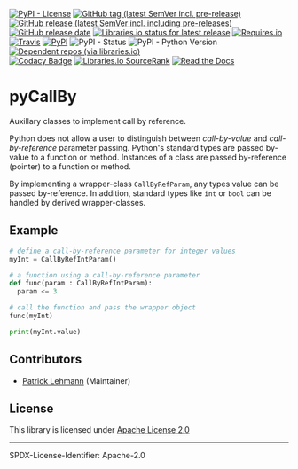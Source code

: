 [![PyPI - License](https://img.shields.io/pypi/l/pyCallBy?logo=PyPI)](LICENSE.md)
[![GitHub tag (latest SemVer incl. pre-release)](https://img.shields.io/github/v/tag/Paebbels/pyCallBy?logo=GitHub&include_prereleases)](https://github.com/Paebbels/pyCallBy/tags)
[![GitHub release (latest SemVer incl. including pre-releases)](https://img.shields.io/github/v/release/Paebbels/pyCallBy?logo=GitHub&include_prereleases)](https://github.com/Paebbels/pyCallBy/releases/latest)
[![GitHub release date](https://img.shields.io/github/release-date/Paebbels/pyCallBy?logo=GitHub&)](https://github.com/Paebbels/pyCallBy/releases)
[![Libraries.io status for latest release](https://img.shields.io/librariesio/release/pypi/pyCallBy)](https://libraries.io/github/Paebbels/pyCallBy)
[![Requires.io](https://img.shields.io/requires/github/Paebbels/pyCallBy)](https://requires.io/github/Paebbels/pyCallBy/requirements/?branch=master)  
[![Travis](https://img.shields.io/travis/com/Paebbels/pyCallBy?logo=Travis)](https://travis-ci.com/Paebbels/pyCallBy)
[![PyPI](https://img.shields.io/pypi/v/pyCallBy?logo=PyPI)](https://pypi.org/project/pyCallBy/)
![PyPI - Status](https://img.shields.io/pypi/status/pyCallBy?logo=PyPI)
![PyPI - Python Version](https://img.shields.io/pypi/pyversions/pyCallBy?logo=PyPI)
[![Dependent repos (via libraries.io)](https://img.shields.io/librariesio/dependent-repos/pypi/pyCallBy)](https://github.com/Paebbels/pyCallBy/network/dependents)  
[![Codacy Badge](https://api.codacy.com/project/badge/Grade/a738753f1b94494b9fa133584e70889c)](https://www.codacy.com/manual/Paebbels/pyCallBy)
[![Libraries.io SourceRank](https://img.shields.io/librariesio/sourcerank/pypi/pyCallBy)](https://libraries.io/github/Paebbels/pyCallBy/sourcerank)
[![Read the Docs](https://img.shields.io/readthedocs/pycallby)](https://pyCallBy.readthedocs.io/en/latest/)

# pyCallBy

Auxillary classes to implement call by reference.

Python does not allow a user to distinguish between *call-by-value* and *call-by-reference*
parameter passing. Python's standard types are passed by-value to a function or
method. Instances of a class are passed by-reference (pointer) to a function or
method.

By implementing a wrapper-class `CallByRefParam`, any types value can be
passed by-reference. In addition, standard types like `int` or `bool`
can be handled by derived wrapper-classes.


## Example

```Python
# define a call-by-reference parameter for integer values
myInt = CallByRefIntParam()

# a function using a call-by-reference parameter
def func(param : CallByRefIntParam):
  param <= 3

# call the function and pass the wrapper object
func(myInt)

print(myInt.value)
```


## Contributors

* [Patrick Lehmann](https://github.com/Paebbels) (Maintainer)


## License

This library is licensed under [Apache License 2.0](LICENSE.md)

-------------------------

SPDX-License-Identifier: Apache-2.0
